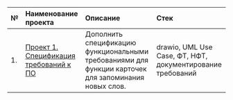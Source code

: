 
|№|Наименование проекта|Описание|Стек| 
|:-|:-|:-|:-|
|1.| [Проект 1. Спецификация требований к ПО]([https://github.com/KirillZavarzin/Portfolio/blob/87e8eb2cce1b17a31a348155f0bba9bf43ccdf07/Project1/%D0%9F%D1%8](https://github.com/KirillZavarzin/Portfolio/tree/308e8469ba14818f8fdab78190526a7cb0776580/Project1))|Дополнить спецификацию функциональными требованиями для функции карточек для запоминания новых слов. | drawio, UML Use Case, ФТ, НФТ, документирование требований|
